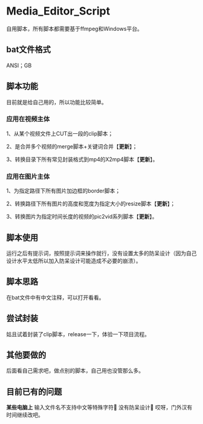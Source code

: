 # Media_Editor_Script
自用脚本，所有脚本都需要基于ffmpeg和Windows平台。

## bat文件格式
ANSI；GB

## 脚本功能
目前就是给自己用的，所以功能比较简单。
### 应用在视频主体
1、从某个视频文件上CUT出一段的clip脚本；

2、是合并多个视频的merge脚本+关键词合并【**更新**】；

3、转换目录下所有常见封装格式到mp4的X2mp4脚本【**更新**】。

### 应用在图片主体
1、为指定路径下所有图片加边框的border脚本；

2、转换路径下所有图片的高度和宽度为指定大小的resize脚本【**更新**】；

3、转换图片为指定时间长度的视频的pic2vid系列脚本【**更新**】。

## 脚本使用
运行之后有提示词，按照提示词来操作就行，没有设置太多的防呆设计（因为自己设计水平太低所以加入防呆设计可能造成不必要的崩溃）。

## 脚本思路
在bat文件中有中文注释，可以打开看看。

## 尝试封装
姑且试着封装了clip脚本，release一下，体验一下项目流程。

## 其他要做的
后面看自己需求吧，做点别的脚本，自己用也没管那么多。

## 目前已有的问题
**某些电脑上** 输入文件名不支持中文等特殊字符🤦‍
没有防呆设计🤦‍
哎呀，门外汉有时间继续改吧。
